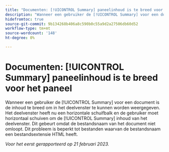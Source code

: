 ```yaml
---
title: "Documenten: [!UICONTROL Summary] paneelinhoud is te breed voor het paneel"
description: "Wanneer een gebruiker de [!UICONTROL Summary] voor een document is de inhoud te breed om in het deelvenster te kunnen worden weergegeven. Het deelvenster heeft nu een horizontale schuifbalk en de gebruiker moet horizontaal schuiven om de [!UICONTROL Summary] inhoud van het deelvenster. Dit gebeurt omdat de bestandsnaam van het document niet omloopt. Dit probleem is beperkt tot bestanden waarvan de bestandsnaam een bestandsextensie HTML heeft."
hidefromtoc: true
source-git-commit: 9b134268b406a8c590b0c55a9d2a27506db60d52
workflow-type: tm+mt
source-wordcount: '148'
ht-degree: 0%

---
```



# Documenten: [!UICONTROL Summary] paneelinhoud is te breed voor het paneel

Wanneer een gebruiker de [!UICONTROL Summary] voor een document is de inhoud te breed om in het deelvenster te kunnen worden weergegeven. Het deelvenster heeft nu een horizontale schuifbalk en de gebruiker moet horizontaal schuiven om de [!UICONTROL Summary] inhoud van het deelvenster. Dit gebeurt omdat de bestandsnaam van het document niet omloopt. Dit probleem is beperkt tot bestanden waarvan de bestandsnaam een bestandsextensie HTML heeft.

_Voor het eerst gerapporteerd op 21 februari 2023._

